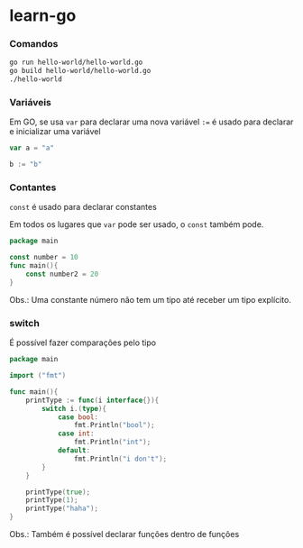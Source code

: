 # learn-go

### Comandos

```sh
go run hello-world/hello-world.go
go build hello-world/hello-world.go
./hello-world
```

### Variáveis
Em GO, se usa `var` para declarar uma nova variável
`:=` é usado para declarar e inicializar uma variável

```go
var a = "a"

b := "b"
```

### Contantes
`const` é usado para declarar constantes

Em todos os lugares que `var` pode ser usado, o `const` também pode.

```go
package main

const number = 10
func main(){
    const number2 = 20
}

```
Obs.: Uma constante número não tem um tipo até receber um tipo explícito.

### switch
É possível fazer comparações pelo tipo 

```go
package main

import ("fmt")

func main(){
    printType := func(i interface{}){
        switch i.(type){
            case bool:
                fmt.Println("bool");
            case int:
                fmt.Println("int");
            default: 
                fmt.Println("i don't");
        }
    }

    printType(true);
    printType(1);
    printType("haha");
}
```

Obs.: Também é possível declarar funções dentro de funções